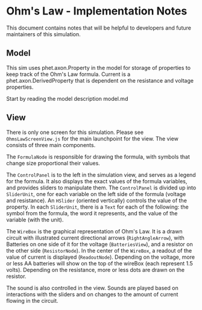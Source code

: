 # Ohm's Law - Implementation Notes

This document contains notes that will be helpful to developers and future maintainers of this simulation.

## Model

This sim uses phet.axon.Property in the model for storage of properties to keep track of the Ohm's Law formula. Current is
a phet.axon.DerivedProperty that is dependent on the resistance and voltage properties.

Start by reading the model description model.md
 
## View

There is only one screen for this simulation. Please see `OhmsLawScreenView.js` for the main launchpoint for the view.
The view consists of three main components.

The `FormulaNode` is responsible for drawing the formula, with symbols that change size proportional their values.

The `ControlPanel` is to the left in the simulation view, and serves as a legend for the formula. It also displays 
the exact values of the formula variables, and provides sliders to manipulate them. The `ControlPanel` is divided up into 
`SliderUnit`, one for each variable on the left side of the formula (voltage and resistance). An `HSlider` (oriented 
vertically) controls the value of the property. In each `SliderUnit`, there is a `Text` for each of the following: the
symbol from the formula, the word it represents, and the value of the variable (with the unit).

The `WireBox` is the graphical representation of Ohm's Law. It is a drawn circuit with illustrated current directional
arrows (`RightAngleArrow`), with Batteries on one side of it for the voltage (`BatteriesView`), and a resistor on the other
side (`ResistorNode`). In the center of the `WireBox`, a readout of the value of current is displayed (`ReadoutNode`).
Depending on the voltage, more or less AA batteries will show on the top of the wireBox (each represent 1.5 volts). 
Depending on the resistance, more or less dots are drawn on the resistor.

The sound is also controlled in the view. Sounds are played based on interactions with the sliders and on changes to the
amount of current flowing in the circuit.